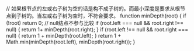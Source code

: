 // 如果根节点的左或右子树为空的话是构不成子树的。而最小深度是要求从根节点到子树的。当左或右子树为空时，不符合要求。
function minDepth(root) {
  if (!root) return 0;
  // null结点不参与比较
  if (root.left === null && root.right !== null) {
    return 1+ minDepth(root.right);
  }
  if (root.left !== null && root.right === null) {
    return 1 + minDepth(root.left);
  }
  return 1 + Math.min(minDepth(root.left), minDepth(root.right));
}